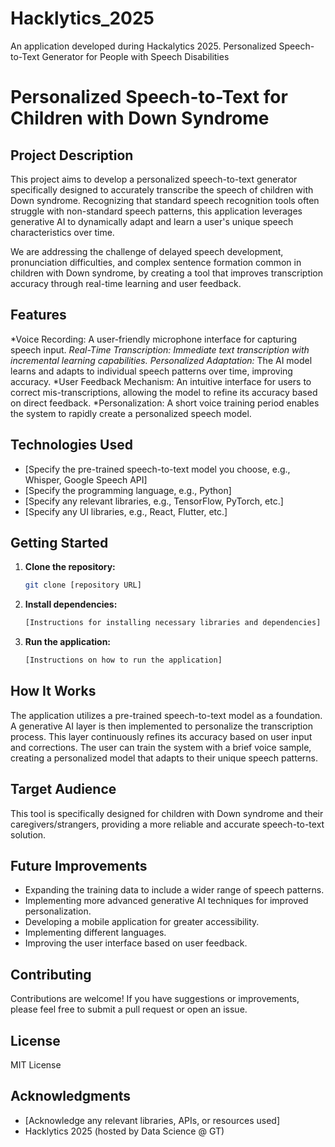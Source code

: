 # Hacklytics_2025
 An application developed during Hackalytics 2025. Personalized Speech-to-Text Generator for People with Speech Disabilities
# Personalized Speech-to-Text for Children with Down Syndrome

## Project Description

This project aims to develop a personalized speech-to-text generator specifically designed to accurately transcribe the speech of children with Down syndrome. Recognizing that standard speech recognition tools often struggle with non-standard speech patterns, this application leverages generative AI to dynamically adapt and learn a user's unique speech characteristics over time.

We are addressing the challenge of delayed speech development, pronunciation difficulties, and complex sentence formation common in children with Down syndrome, by creating a tool that improves transcription accuracy through real-time learning and user feedback.

## Features

*Voice Recording: A user-friendly microphone interface for capturing speech input.
*Real-Time Transcription: Immediate text transcription with incremental learning capabilities.
*Personalized Adaptation:** The AI model learns and adapts to individual speech patterns over time, improving accuracy.
*User Feedback Mechanism: An intuitive interface for users to correct mis-transcriptions, allowing the model to refine its accuracy based on direct feedback.
*Personalization: A short voice training period enables the system to rapidly create a personalized speech model.

## Technologies Used

* [Specify the pre-trained speech-to-text model you choose, e.g., Whisper, Google Speech API]
* [Specify the programming language, e.g., Python]
* [Specify any relevant libraries, e.g., TensorFlow, PyTorch, etc.]
* [Specify any UI libraries, e.g., React, Flutter, etc.]

## Getting Started

1.  **Clone the repository:**
    ```bash
    git clone [repository URL]
    ```
2.  **Install dependencies:**
    ```bash
    [Instructions for installing necessary libraries and dependencies]
    ```
3.  **Run the application:**
    ```bash
    [Instructions on how to run the application]
    ```

## How It Works

The application utilizes a pre-trained speech-to-text model as a foundation. A generative AI layer is then implemented to personalize the transcription process. This layer continuously refines its accuracy based on user input and corrections. The user can train the system with a brief voice sample, creating a personalized model that adapts to their unique speech patterns.

## Target Audience

This tool is specifically designed for children with Down syndrome and their caregivers/strangers, providing a more reliable and accurate speech-to-text solution.

## Future Improvements

* Expanding the training data to include a wider range of speech patterns.
* Implementing more advanced generative AI techniques for improved personalization.
* Developing a mobile application for greater accessibility.
* Implementing different languages.
* Improving the user interface based on user feedback.

## Contributing

Contributions are welcome! If you have suggestions or improvements, please feel free to submit a pull request or open an issue.

## License

MIT License

## Acknowledgments

* [Acknowledge any relevant libraries, APIs, or resources used]
* Hacklytics 2025 (hosted by Data Science @ GT)
